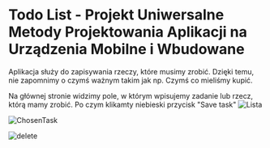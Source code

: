 # Todo List - Projekt Uniwersalne Metody Projektowania Aplikacji na Urządzenia Mobilne i Wbudowane

Aplikacja służy do zapisywania rzeczy, które musimy zrobić. Dzięki temu, nie zapomnimy o czymś ważnym takim jak np. Czymś co mieliśmy kupić.

Na głównej stronie widzimy pole, w którym wpisujemy zadanie lub rzecz, którą mamy zrobić. Po czym klikamty niebieski przycisk "Save task"
![Lista](https://github.com/Siiwson/ToDoApp/assets/72451564/161395c9-d83b-494b-93be-a54936d7168b)

![ChosenTask](https://github.com/Siiwson/ToDoApp/assets/72451564/670bb27b-0bfe-445b-9ffb-6a9c6d1e8541)

![delete](https://github.com/Siiwson/ToDoApp/assets/72451564/7f7fc8b2-cd2c-4e32-9384-a3c5e84f0aa6)

